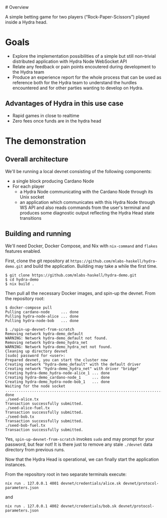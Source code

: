 ﻿﻿# Overview

A simple betting game for two players (“Rock-Paper-Scissors”) played inside a Hydra head.

# Goals

- Explore the implementation possibilities of a simple but still non-trivial distributed application with Hydra Node WebSocket API
- Relate any feedback or pain points encoutered during development to the Hydra team
- Produce an experience report for the whole process that can be used as reference both for the Hydra team to understand the hurdles encountered and for other parties wanting to develop on Hydra.

## Advantages of Hydra in this use case

* Rapid games in close to realtime
* Zero fees once funds are in the hydra head

# The demonstration

## Overall architecture
We'll be running a local devnet consisting of the following components:

* a single block producing Cardano Node
* For each player
    * a Hydra Node communicating with the Cardano Node through its Unix socket
    * an application which communicates with this Hydra Node through WS API and also reads commands
from the user's terminal and produces some diagnostic output reflecting the Hydra Head state transitions

## Building and running
We'll need Docker, Docker Compose, and Nix with `nix-command` and `flakes` features enabled.

First, clone the git repository at `https://github.com/mlabs-haskell/hydra-demo.git` and build the application.
Building may take a while the first time.

```
$ git clone https://github.com/mlabs-haskell/hydra-demo.git
$ cd hydra-demo
$ nix build .
```

Then pull all the necessary Docker images, and spin-up the devnet. From the repository root:

```
$ docker-compose pull
Pulling cardano-node     ... done
Pulling hydra-node-alice ... done
Pulling hydra-node-bob   ... done

$ ./spin-up-devnet-from-scratch
Removing network hydra-demo_default
WARNING: Network hydra-demo_default not found.
Removing network hydra-demo_hydra_net
WARNING: Network hydra-demo_hydra_net not found.
Cleaning up directory devnet
[sudo] password for <user>: 
Prepared devnet, you can start the cluster now
Creating network "hydra-demo_default" with the default driver
Creating network "hydra-demo_hydra_net" with driver "bridge"
Creating hydra-demo_hydra-node-alice_1 ... done
Creating hydra-demo_cardano-node_1     ... done
Creating hydra-demo_hydra-node-bob_1   ... done
Waiting for the node socket ..................................................................................... done
./seed-alice.tx
Transaction successfully submitted.
./seed-alice-fuel.tx
Transaction successfully submitted.
./seed-bob.tx
Transaction successfully submitted.
./seed-bob-fuel.tx
Transaction successfully submitted.
```

Yes, `spin-up-devnet-from-scratch` invokes `sudo` and may prompt for your password, but fear not! It is there just to remove any stale `./devnet` data directory from previous runs.

Now that the Hydra Head is operational, we can finally start the application instances.

From the repository root in two separate terminals execute:
```
nix run . 127.0.0.1 4001 devnet/credentials/alice.sk devnet/protocol-parameters.json
```
and
```
nix run . 127.0.0.1 4002 devnet/credentials/bob.sk devnet/protocol-parameters.json
```
